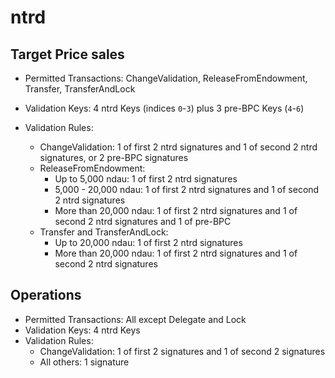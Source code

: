 # ntrd

## Target Price sales

- Permitted Transactions: ChangeValidation, ReleaseFromEndowment, Transfer, TransferAndLock
- Validation Keys: 4 ntrd Keys (indices `0`-`3`) plus 3 pre-BPC Keys (`4`-`6`)
- Validation Rules:

    - ChangeValidation: 1 of first 2 ntrd signatures and 1 of second 2 ntrd signatures, or 2 pre-BPC signatures
    - ReleaseFromEndowment:
        - Up to 5,000 ndau: 1 of first 2 ntrd signatures
        - 5,000 - 20,000 ndau: 1 of first 2 ntrd signatures and 1 of second 2 ntrd signatures
        - More than 20,000 ndau: 1 of first 2 ntrd signatures and 1 of second 2 ntrd signatures and 1 of pre-BPC
    - Transfer and TransferAndLock:
        - Up to 20,000 ndau: 1 of first 2 ntrd signatures
        - More than 20,000 ndau: 1 of first 2 ntrd signatures and 1 of second 2 ntrd signatures

## Operations

- Permitted Transactions: All except Delegate and Lock
- Validation Keys: 4 ntrd Keys
- Validation Rules:
    - ChangeValidation: 1 of first 2 signatures and 1 of second 2 signatures
    - All others: 1 signature
